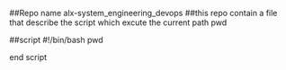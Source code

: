 ##Repo name alx-system_engineering_devops
##this repo contain a file that describe the script which excute the current path pwd

##script
#!/bin/bash
pwd

end script